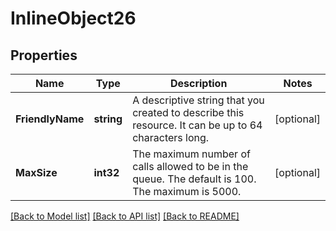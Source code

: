 # InlineObject26

## Properties

Name | Type | Description | Notes
------------ | ------------- | ------------- | -------------
**FriendlyName** | **string** | A descriptive string that you created to describe this resource. It can be up to 64 characters long. | [optional] 
**MaxSize** | **int32** | The maximum number of calls allowed to be in the queue. The default is 100. The maximum is 5000. | [optional] 

[[Back to Model list]](../README.md#documentation-for-models) [[Back to API list]](../README.md#documentation-for-api-endpoints) [[Back to README]](../README.md)


